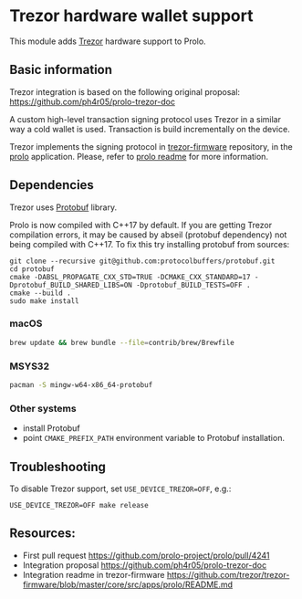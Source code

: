 # Trezor hardware wallet support

This module adds [Trezor] hardware support to Prolo.


## Basic information

Trezor integration is based on the following original proposal: https://github.com/ph4r05/prolo-trezor-doc

A custom high-level transaction signing protocol uses Trezor in a similar way a cold wallet is used. 
Transaction is build incrementally on the device. 

Trezor implements the signing protocol in [trezor-firmware] repository, in the [prolo](https://github.com/trezor/trezor-firmware/tree/master/core/src/apps/prolo) application.
Please, refer to [prolo readme](https://github.com/trezor/trezor-firmware/blob/master/core/src/apps/prolo/README.md) for more information.

## Dependencies

Trezor uses [Protobuf](https://protobuf.dev/) library.

Prolo is now compiled with C++17 by default. If you are getting Trezor compilation errors, it may be caused by abseil (protobuf dependency) not being compiled with C++17.
To fix this try installing protobuf from sources:

```shell
git clone --recursive git@github.com:protocolbuffers/protobuf.git
cd protobuf
cmake -DABSL_PROPAGATE_CXX_STD=TRUE -DCMAKE_CXX_STANDARD=17 -Dprotobuf_BUILD_SHARED_LIBS=ON -Dprotobuf_BUILD_TESTS=OFF .
cmake --build .
sudo make install
```

### macOS

```bash
brew update && brew bundle --file=contrib/brew/Brewfile
```

### MSYS32

```bash
pacman -S mingw-w64-x86_64-protobuf
```

### Other systems

- install Protobuf
- point `CMAKE_PREFIX_PATH` environment variable to Protobuf installation.

## Troubleshooting

To disable Trezor support, set `USE_DEVICE_TREZOR=OFF`, e.g.:

```shell
USE_DEVICE_TREZOR=OFF make release
```

## Resources:

- First pull request https://github.com/prolo-project/prolo/pull/4241
- Integration proposal https://github.com/ph4r05/prolo-trezor-doc
- Integration readme in trezor-firmware https://github.com/trezor/trezor-firmware/blob/master/core/src/apps/prolo/README.md

[Trezor]: https://trezor.io/
[trezor-firmware]: https://github.com/trezor/trezor-firmware/